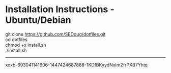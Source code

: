 # Installation Instructions - Ubuntu/Debian
git clone https://github.com/SEDoug/dotfiles.git <br>
cd dotfiles<br>
chmod +x install.sh<br>
./install.sh<br>

<hr>
xoxb-693041141606-1447424687888-1KDfBKyydNxIm2frPXB7Yhtq
